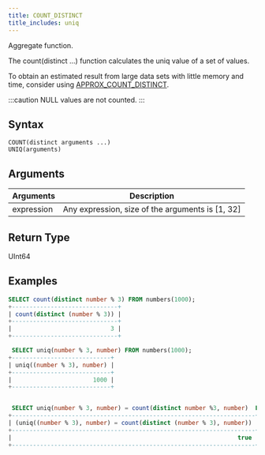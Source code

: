 ```yaml
---
title: COUNT_DISTINCT
title_includes: uniq
---
```


Aggregate function.

The count(distinct ...) function calculates the uniq value of a set of values.

To obtain an estimated result from large data sets with little memory and time, consider using [APPROX_COUNT_DISTINCT](aggregate-approx_count-distinct.md).

:::caution
NULL values are not counted.
:::

## Syntax

```
COUNT(distinct arguments ...)
UNIQ(arguments)
```

## Arguments

| Arguments  | Description                                      |
| ---------- | ------------------------------------------------ |
| expression | Any expression, size of the arguments is [1, 32] |

## Return Type

UInt64

## Examples

```sql
SELECT count(distinct number % 3) FROM numbers(1000);
+------------------------------+
| count(distinct (number % 3)) |
+------------------------------+
|                            3 |
+------------------------------+

 SELECT uniq(number % 3, number) FROM numbers(1000);
+----------------------------+
| uniq((number % 3), number) |
+----------------------------+
|                       1000 |
+----------------------------+


 SELECT uniq(number % 3, number) = count(distinct number %3, number)  FROM numbers(1000);
+---------------------------------------------------------------------+
| (uniq((number % 3), number) = count(distinct (number % 3), number)) |
+---------------------------------------------------------------------+
|                                                                true |
+---------------------------------------------------------------------+
```

